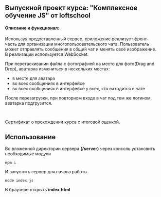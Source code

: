 ## Выпускной проект курса: "Комплексное обучение JS" от loftschool

#### Описание и функционал:

Используя предоставленный сервер, приложение реализует фронт-часть для организации многопользовательского чата. 
Пользователь может отправлять сообщения в общий чат и менять своё изображение. В реализации используется WebSocket.

При перетаскивании файла с фотографией на место для фото(Drag and Drop), аватарка измениться в нескольких местах:
- в месте для аватара
- во всех сообщениях в интерфейсе
- во всех сообщениях в интерфейсе у всех, кто находится в чате

После перезагрузки, при повторном входе в чат под тем же логином, аватарка подгрузится.

<br>
<p> <a href="https://loftschool.com/diploma/EJ1654169999/ru/pdf">Сертификат</a> о прохождении курса с итоговой оценкой.</p>

Использование
------------

Во вложенной директории сервера **(/server)** через консоль установить необходимые модули
    
    npm i


И запустить сервер для начала работы

    node index.js

В браузере открыть **index.html**




